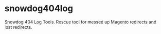 snowdog404log
=============

Snowdog 404 Log Tools. Rescue tool for messed up Magento redirects and lost redirects.
